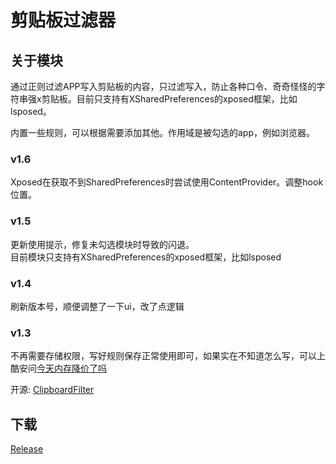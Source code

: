# 剪贴板过滤器

## 关于模块  
通过正则过滤APP写入剪贴板的内容，只过滤写入，防止各种口令、奇奇怪怪的字符串强x剪贴板。目前只支持有XSharedPreferences的xposed框架，比如lsposed。

内置一些规则，可以根据需要添加其他。作用域是被勾选的app，例如浏览器。
### v1.6
Xposed在获取不到SharedPreferences时尝试使用ContentProvider。调整hook位置。
### v1.5
更新使用提示，修复未勾选模块时导致的闪退。  
目前模块只支持有XSharedPreferences的xposed框架，比如lsposed
### v1.4
刷新版本号，顺便调整了一下ui，改了点逻辑
### v1.3
不再需要存储权限，写好规则保存正常使用即可，如果实在不知道怎么写，可以上酷安问[今天内存降价了吗](http://www.coolapk.com/u/855305)

开源: [ClipboardFilter](https://github.com/Thiasap/ClipboardFilter)

## 下载
[Release](https://github.com/Xposed-Modules-Repo/com.bit747.clipboardfilter/releases)
